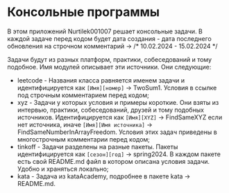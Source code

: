 # Консольные программы
В этом приложений Nurtilek001007 решает консольные задачи. В каждой задаче перед кодом будет дата создания - дата 
последнего обновления на строчном  комментарий &rarr; /* 10.02.2024 - 15.02.2024 */

Задачи будут из разных платформ, практики, собеседований и тому подобное. Имя модулей описывает эти источники. 
Они следующие: 

- leetcode - Названия класса равняется именем задачи и идентифицируется как `[Имя][номер]` &rarr; TwoSum1. Условия 
в ссылке под строчным комментарием перед кодом;
- xyz - Задачи у которых условия и примеры короткие. Они взяты из интервью, практики, собеседований, друзей и тому 
подобных источников. Идентифицируется как `[Имя][XYZ]` &rarr; FindSameXYZ если нет источника, иначе 
`[Имя][Имя источника]` &rarr; FindSameNumberInArrayFreedom. Условия этих задач приведены в многострочным 
комментарии перед кодом;
- tinkoff - Задачи разделены на разные пакеты. Пакеты идентифицируется как `[сезон][год]` &rarr; spring2024. В 
каждом пакете есть свой README.md файл в котором описана условия задачи. Удобно и храняться локально;
- kata - Задача из kataAcademy, подробнее в пакете kata &rarr; README.md.